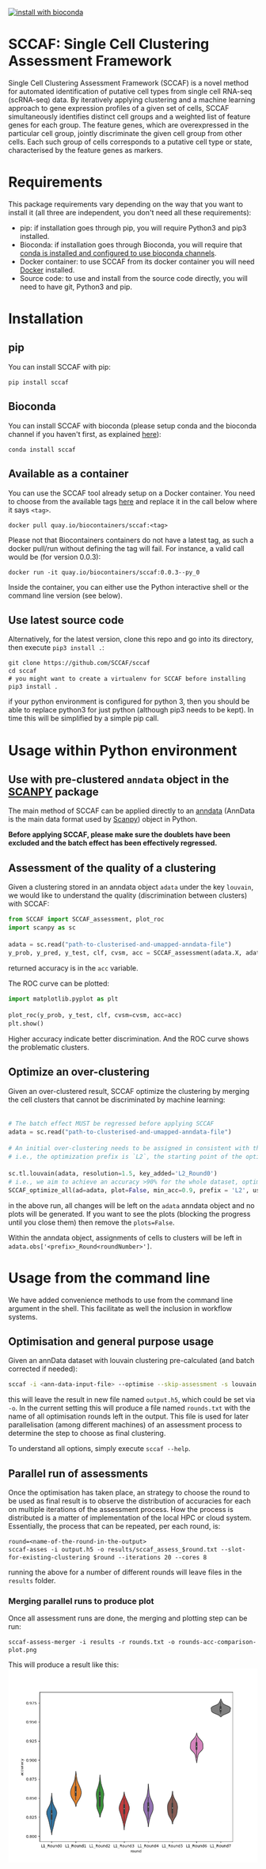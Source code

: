[![install with bioconda](https://img.shields.io/badge/install%20with-bioconda-brightgreen.svg?style=flat)](http://bioconda.github.io/recipes/sccaf/README.html)


# SCCAF: Single Cell Clustering Assessment Framework

Single Cell Clustering Assessment Framework (SCCAF) is a novel method for automated identification of putative cell types from single cell RNA-seq (scRNA-seq) data. By iteratively applying clustering and a machine learning approach to gene expression profiles of a given set of cells, SCCAF simultaneously identifies distinct cell groups and a weighted list of feature genes for each group. The feature genes, which are overexpressed in the particular cell group, jointly discriminate the given cell group from other cells. Each such group of cells corresponds to a putative cell type or state, characterised by the feature genes as markers.

# Requirements

This package requirements vary depending on the way that you want to install it (all three are independent, you don't need all these requirements):

- pip: if installation goes through pip, you will require Python3 and pip3 installed.
- Bioconda: if installation goes through Bioconda, you will require that [conda is installed and configured to use bioconda channels](https://bioconda.github.io/user/index.html).
- Docker container: to use SCCAF from its docker container you will need [Docker](https://docs.docker.com/install/) installed.
- Source code: to use and install from the source code directly, you will need to have git, Python3 and pip. 

# Installation

## pip

You can install SCCAF with pip:

```
pip install sccaf
```

## Bioconda

You can install SCCAF with bioconda (please setup conda and the bioconda channel if you haven't first, as explained [here](https://bioconda.github.io/user/index.html)):

```
conda install sccaf
```

## Available as a container

You can use the SCCAF tool already setup on a Docker container. You need to choose from the available tags [here](https://quay.io/repository/biocontainers/sccaf?tab=tags) and replace it in the call below where it says `<tag>`.

```
docker pull quay.io/biocontainers/sccaf:<tag>
```

Please not that Biocontainers containers do not have a latest tag, as such a docker pull/run without defining the tag will fail. For instance, a valid call would be (for version 0.0.3):

```
docker run -it quay.io/biocontainers/sccaf:0.0.3--py_0
```

Inside the container, you can either use the Python interactive shell or the command line version (see below).


## Use latest source code

Alternatively, for the latest version, clone this repo and go into its directory, then execute `pip3 install .`:

```
git clone https://github.com/SCCAF/sccaf
cd sccaf
# you might want to create a virtualenv for SCCAF before installing
pip3 install .
```

if your python environment is configured for python 3, then you should be able to replace python3 for just python (although pip3 needs to be kept). In time this will be simplified by a simple pip call.

# Usage within Python environment

## Use with pre-clustered `anndata` object in the [SCANPY](https://scanpy.readthedocs.io/en/stable/) package

The main method of SCCAF can be applied directly to an [anndata](https://anndata.readthedocs.io/en/stable/) (AnnData is the main data format used by [Scanpy](https://scanpy.readthedocs.io/en/stable/)) object in Python. 

**Before applying SCCAF, please make sure the doublets have been excluded and the batch effect has been effectively regressed.**

## Assessment of the quality of a clustering

Given a clustering stored in an anndata object `adata` under the key `louvain`, we would like to understand the quality (discrimination between clusters) with SCCAF:

```python
from SCCAF import SCCAF_assessment, plot_roc
import scanpy as sc

adata = sc.read("path-to-clusterised-and-umapped-anndata-file")
y_prob, y_pred, y_test, clf, cvsm, acc = SCCAF_assessment(adata.X, adata.obs['louvain'], n=100)
```

returned accuracy is in the `acc` variable.

The ROC curve can be plotted:

```python
import matplotlib.pyplot as plt

plot_roc(y_prob, y_test, clf, cvsm=cvsm, acc=acc)
plt.show()
```

Higher accuracy indicate better discrimination. And the ROC curve shows the problematic clusters. 

## Optimize an over-clustering

Given an over-clustered result, SCCAF optimize the clustering by merging the cell clusters that cannot be discriminated by machine learning:

```python

# The batch effect MUST be regressed before applying SCCAF
adata = sc.read("path-to-clusterised-and-umapped-anndata-file")

# An initial over-clustering needs to be assigned in consistent with the prefix for the optimization.
# i.e., the optimization prefix is `L2`, the starting point of the optimization of `%s_Round0`%prefix, which is `L2_Round0`.

sc.tl.louvain(adata, resolution=1.5, key_added='L2_Round0')
# i.e., we aim to achieve an accuracy >90% for the whole dataset, optimize based on the PCA space:
SCCAF_optimize_all(ad=adata, plot=False, min_acc=0.9, prefix = 'L2', use='pca')
```

in the above run, all changes will be left on the `adata` anndata object and no plots
will be generated. If you want to see the plots (blocking the progress until you close them)
then remove the `plots=False`.


Within the anndata object, assignments of cells to clusters will be left in `adata.obs['<prefix>_Round<roundNumber>']`.

# Usage from the command line

We have added convenience methods to use from the command line argument in the shell.
This facilitate as well the inclusion in workflow systems.

## Optimisation and general purpose usage

Given an annData dataset with louvain clustering pre-calculated (and batch corrected if needed):

```bash
sccaf -i <ann-data-input-file> --optimise --skip-assessment -s louvain -a 0.89 -c 8 --produce-rounds-summary
```

this will leave the result in new file named `output.h5`, which could be set via `-o`. In the current setting this will
produce a file named `rounds.txt` with the name of all optimisation rounds left in the output. This file
is used for later parallelisation (among different machines) of an assessment process to determine the step to choose
as final clustering.

To understand all options, simply execute `sccaf --help`.

## Parallel run of assessments

Once the optimisation has taken place, an strategy to choose the round to be used as final result is to observe the
distribution of accuracies for each on multiple iterations of the assessment process. How the process is distributed is
a matter of implementation of the local HPC or cloud system. Essentially, the process that can be repeated, per each round,
is:

```
round=<name-of-the-round-in-the-output>
sccaf-asses -i output.h5 -o results/sccaf_assess_$round.txt --slot-for-existing-clustering $round --iterations 20 --cores 8
```

running the above for a number of different rounds will leave files in the `results` folder.

### Merging parallel runs to produce plot

Once all assessment runs are done, the merging and plotting step can be run:

```
sccaf-assess-merger -i results -r rounds.txt -o rounds-acc-comparison-plot.png
```

This will produce a result like this:
![plot](img/sccaf_assesment_accuracies.png)
